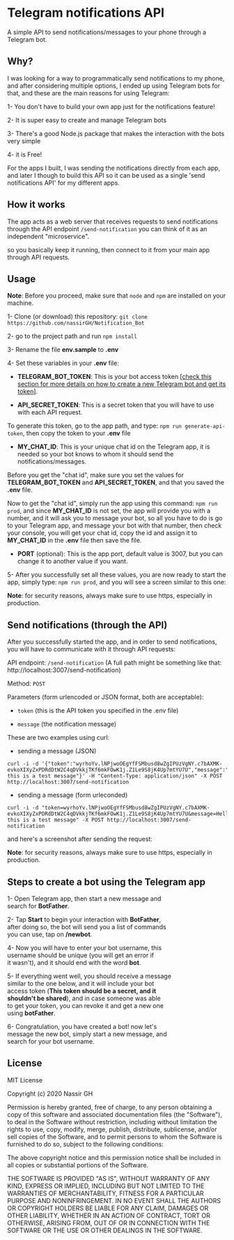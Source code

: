# Telegram notifications API

A simple API to send notifications/messages to your phone through a Telegram bot.

## Why?

I was looking for a way to programmatically send notifications to my phone, and after considering multiple options, I ended up using Telegram bots for that, and these are the main reasons for using Telegram:

1- You don't have to build your own app just for the notifications feature!

2- It is super easy to create and manage Telegram bots

3- There's a good Node.js package that makes the interaction with the bots very simple

4- it is Free!



For the apps I built, I was sending the notifications directly from each app, and later I though to build this API so it can be used as a single 'send notifications API' for my different apps.

## How it works

The app acts as a web server that receives requests to send notifications through the API endpoint `/send-notification`
you can think of it as an independent "microservice".

so you basically keep it running, then connect to it from your main app through API requests.

## Usage

**Note**: Before you proceed, make sure that `node` and `npm` are installed on your machine.

1- Clone (or download) this repository: `git clone https://github.com/nassirGH/Notification_Bot`

2- go to the project path and run `npm install`

3- Rename the file **env.sample** to **.env**

4- Set these variables in your **.env** file:

- **TELEGRAM_BOT_TOKEN**: This is your bot access token [[check this section for more details on how to create a new Telegram bot and get its token](#steps-to-create-a-bot-using-the-telegram-app)].

- **API_SECRET_TOKEN**: This is a secret token that you will have to use with each API request.

To generate this token, go to the app path, and type: `npm run generate-api-token`, then copy the token to your **.env** file


- **MY_CHAT_ID**: This is your unique chat id on the Telegram app, it is needed so your bot knows to whom it should send the notifications/messages.

Before you get the "chat id", make sure you set the values for **TELEGRAM_BOT_TOKEN** and **API_SECRET_TOKEN**, and that you saved the **.env** file.

Now to get the "chat id", simply run the app using this command: `npm run prod`, and since **MY_CHAT_ID** is not set, the app will provide you with a number, and it will ask you to message your bot, so all you have to do is go to your Telegram app, and message your bot with that number, then check your console, you will get your chat id, copy the id and assign it to **MY_CHAT_ID** in the **.env** file then save the file.





- **PORT** (optional): This is the app port, default value is 3007, but you can change it to another value if you want.

5- After you successfully set all these values, you are now ready to start the app, simply type: `npm run prod`, and you will see a screen similar to this one:


**Note**: for security reasons, always make sure to use https, especially in production.

## Send notifications (through the API)

After you successfully started the app, and in order to send notifications, you will have to communicate with it through API requests:

API endpoint: `/send-notification` (A full path might be something like that: http://localhost:3007/send-notification)

Method: `POST`

Parameters (form urlencoded or JSON format, both are acceptable):

- `token` (this is the API token you specified in the .env file)

- `message` (the notification message)

These are two examples using curl:

- sending a message (JSON)

```console
curl -i -d '{"token":"wyrhoYv.lNPjwoOEgYfFSMbusd8wZgIPUzVgNY.c7bAXMK-evkoXIXyZxPDRdDtW2C4qDVkkjTKf6mkFOwK1j.Z1Le9S8jK4Up7mtYU7U","message":"Hello, this is a test message"}' -H "Content-Type: application/json" -X POST http://localhost:3007/send-notification
```

- sending a message (form urleconded)
```console
curl -i -d "token=wyrhoYv.lNPjwoOEgYfFSMbusd8wZgIPUzVgNY.c7bAXMK-evkoXIXyZxPDRdDtW2C4qDVkkjTKf6mkFOwK1j.Z1Le9S8jK4Up7mtYU7U&message=Hello, this is a test message" -X POST http://localhost:3007/send-notification
```

and here's a screenshot after sending the request:



**Note**: for security reasons, always make sure to use https, especially in production.

## Steps to create a bot using the Telegram app

1- Open Telegram app, then start a new message and  
search for **BotFather**.




2- Tap **Start** to begin your interaction with **BotFather**,  
after doing so, the bot will send you a list of commands  
you can use, tap on **/newbot**.



4- Now you will have to enter your bot username, this  
username should be unique (you will get an error if  
it wasn't), and it should end with the word **bot**.



5- If everything went well, you should receive a message  
similar to the one below, and it will include your bot  
access token (**This token should be a secret, and it  
shouldn't be shared**), and in case someone was able  
to get your token, you can revoke it and get a new one  
using **botFather**.




6- Congratulation, you have created a bot! now let's  
message the new bot, simply start a new message, and  
search for your bot username.




## License

MIT License

Copyright (c) 2020 Nassir GH

Permission is hereby granted, free of charge, to any person obtaining a copy
of this software and associated documentation files (the "Software"), to deal
in the Software without restriction, including without limitation the rights
to use, copy, modify, merge, publish, distribute, sublicense, and/or sell
copies of the Software, and to permit persons to whom the Software is
furnished to do so, subject to the following conditions:

The above copyright notice and this permission notice shall be included in all
copies or substantial portions of the Software.

THE SOFTWARE IS PROVIDED "AS IS", WITHOUT WARRANTY OF ANY KIND, EXPRESS OR
IMPLIED, INCLUDING BUT NOT LIMITED TO THE WARRANTIES OF MERCHANTABILITY,
FITNESS FOR A PARTICULAR PURPOSE AND NONINFRINGEMENT. IN NO EVENT SHALL THE
AUTHORS OR COPYRIGHT HOLDERS BE LIABLE FOR ANY CLAIM, DAMAGES OR OTHER
LIABILITY, WHETHER IN AN ACTION OF CONTRACT, TORT OR OTHERWISE, ARISING FROM,
OUT OF OR IN CONNECTION WITH THE SOFTWARE OR THE USE OR OTHER DEALINGS IN THE
SOFTWARE.